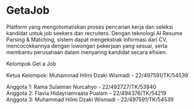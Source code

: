 # GetaJob

Platform yang mengotomatiskan proses pencarian kerja dan seleksi kandidat untuk job seekers dan recruiters. Dengan teknologi AI Resume Parsing &amp; Matching, sistem dapat mengekstrak informasi dari CV, mencocokkannya dengan lowongan pekerjaan yang sesuai, serta membantu perusahaan dalam menyaring kandidat secara efisien.

Kelompok Get a Job

Ketua Kelompok: Muhammad Hilmi Dzaki Wismadi - 22/497591/TK/54539

Anggota 1: Rama Sulaiman Nurcahyo - 22/492727/TK/53940  
Anggota 2: Flavia Hidayriamraata Pualam - 22/494376/TK/54219  
Anggota 3: Muhammad Hilmi Dzaki Wismadi - 22/497591/TK/54539
